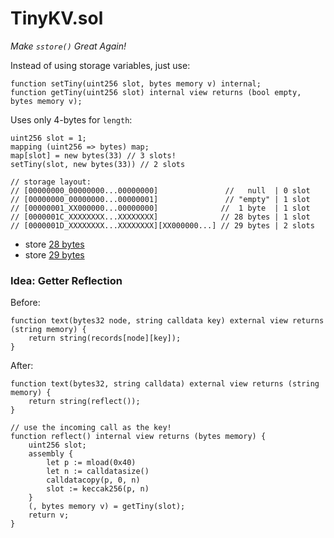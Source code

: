 # TinyKV.sol

*Make `sstore()` Great Again!*


Instead of using storage variables, just use:

```solidity
function setTiny(uint256 slot, bytes memory v) internal;
function getTiny(uint256 slot) internal view returns (bool empty, bytes memory v);
```

Uses only 4-bytes for `length`:
```solidity
uint256 slot = 1;
mapping (uint256 => bytes) map;
map[slot] = new bytes(33) // 3 slots!
setTiny(slot, new bytes(33)) // 2 slots

// storage layout:
// [00000000_00000000...00000000]               //   null  | 0 slot
// [00000000_00000000...00000001]               // "empty" | 1 slot
// [00000001_XX000000...00000000]              //  1 byte  | 1 slot
// [0000001C_XXXXXXXX...XXXXXXXX]              // 28 bytes | 1 slot
// [0000001D_XXXXXXXX...XXXXXXXX][XX000000...] // 29 bytes | 2 slots
```
* store [28 bytes](https://goerli.etherscan.io/tx/0x4731b409cb116289bcadeefb994dc0228c8dec28f37c18b74415b19b466147c2)
* store [29 bytes](https://goerli.etherscan.io/tx/0x410c96526163f3e585070e5eafa514a590902acc97c1720c74abd98548e4a1ff)

### Idea: Getter Reflection

Before:
```solidity
function text(bytes32 node, string calldata key) external view returns (string memory) {
	return string(records[node][key]);
}
```
After: 
```solidity
function text(bytes32, string calldata) external view returns (string memory) {
	return string(reflect());
}

// use the incoming call as the key!
function reflect() internal view returns (bytes memory) {
	uint256 slot;
	assembly {
		let p := mload(0x40)
		let n := calldatasize()
		calldatacopy(p, 0, n)
		slot := keccak256(p, n)
	}
	(, bytes memory v) = getTiny(slot);
	return v;
}
```